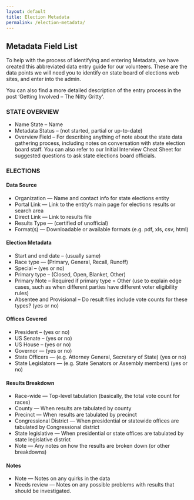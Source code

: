 ```yaml
---
layout: default
title: Election Metadata
permalink: /election-metadata/
---
```


## Metadata Field List

To help with the process of identifying and entering Metadata, we have created this abbreviated data entry guide for our volunteers. These are the data points we will need you to identify on state board of elections web sites, and enter into the admin.

You can also find a more detailed description of the entry process in the post ‘Getting Involved – The Nitty Gritty‘.

### STATE OVERVIEW

 * Name State – Name
 * Metadata Status –  (not started, partial or up-to-date)
 * Overview Field – For describing anything of note about the state data gathering process, including notes on conversation with state election board staff. You can also refer to our Initial Interview Cheat Sheet for suggested questions to ask state elections board officials.

### ELECTIONS

#### Data Source

* Organization — Name and contact info for state elections entity
* Portal Link — Link to the entity’s main page for elections results or search area
* Direct Link — Link to results file
* Results Type — (certified of unofficial)
* Format(s) — Downloadable or available formats (e.g. pdf, xls, csv, html)

#### Election Metadata

* Start and end date – (usually same)
* Race type — (Primary, General, Recall, Runoff)
* Special – (yes or no)
* Primary type – (Closed, Open, Blanket, Other)
* Primary Note – Required if primary type = Other (use to explain edge cases, such as when different parties have different voter eligibility rules)
* Absentee and Provisional – Do result files include vote counts for these types? (yes or no)

#### Offices Covered

* President – (yes or no)
* US Senate – (yes or no)
* US House – (yes or no)
* Governor — (yes or no)
* State Officers — (e.g. Attorney General, Secretary of State) (yes or no)
* State Legislators — (e.g. State Senators or Assembly members) (yes or no)

#### Results Breakdown

* Race-wide — Top-level tabulation (basically, the total vote count for races)
* County — When results are tabulated by county
* Precinct — When results are tabulated by precinct
* Congressional District — When presidential or statewide offices are tabulated by Congressional district
* State legislative — When presidential or state offices are tabulated by state legislative district
* Note — Any notes on how the results are broken down (or other breakdowns)

#### Notes

* Note — Notes on any quirks in the data
* Needs review — Notes on any possible problems with results that should be investigated.
